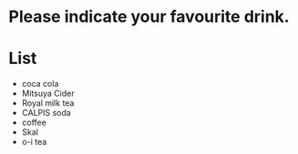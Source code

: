 # Please indicate your favourite drink.

# List
- coca cola
- Mitsuya Cider
- Royal milk tea
- CALPIS soda
- coffee
- Skal
- o-i tea

